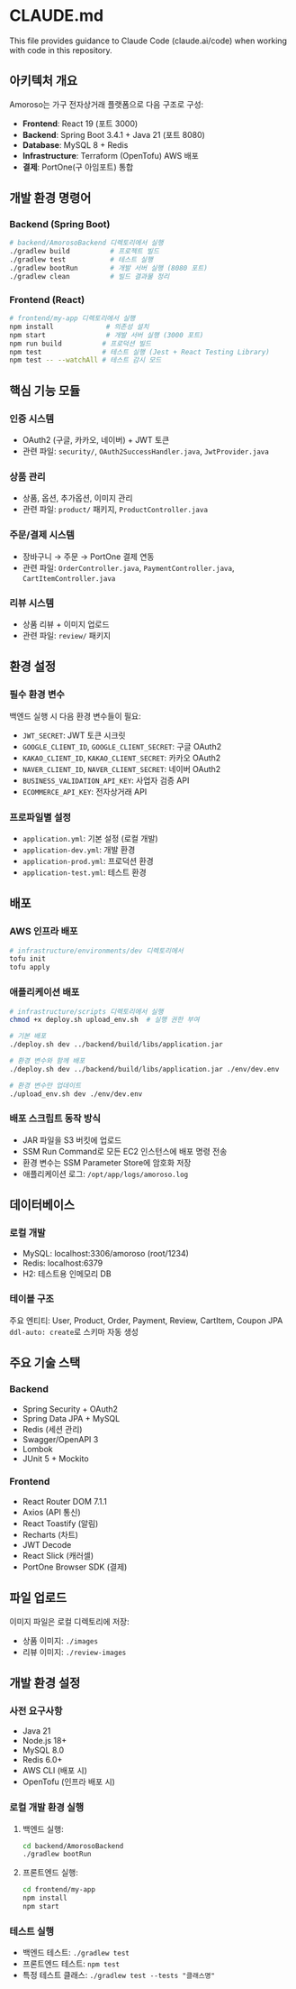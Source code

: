# CLAUDE.md

This file provides guidance to Claude Code (claude.ai/code) when working with code in this repository.

## 아키텍처 개요

Amoroso는 가구 전자상거래 플랫폼으로 다음 구조로 구성:

- **Frontend**: React 19 (포트 3000)
- **Backend**: Spring Boot 3.4.1 + Java 21 (포트 8080)
- **Database**: MySQL 8 + Redis
- **Infrastructure**: Terraform (OpenTofu) AWS 배포
- **결제**: PortOne(구 아임포트) 통합

## 개발 환경 명령어

### Backend (Spring Boot)
```bash
# backend/AmorosoBackend 디렉토리에서 실행
./gradlew build          # 프로젝트 빌드
./gradlew test           # 테스트 실행  
./gradlew bootRun        # 개발 서버 실행 (8080 포트)
./gradlew clean          # 빌드 결과물 정리
```

### Frontend (React)
```bash
# frontend/my-app 디렉토리에서 실행
npm install             # 의존성 설치
npm start               # 개발 서버 실행 (3000 포트)
npm run build          # 프로덕션 빌드
npm test               # 테스트 실행 (Jest + React Testing Library)
npm test -- --watchAll # 테스트 감시 모드
```

## 핵심 기능 모듈

### 인증 시스템
- OAuth2 (구글, 카카오, 네이버) + JWT 토큰
- 관련 파일: `security/`, `OAuth2SuccessHandler.java`, `JwtProvider.java`

### 상품 관리
- 상품, 옵션, 추가옵션, 이미지 관리
- 관련 파일: `product/` 패키지, `ProductController.java`

### 주문/결제 시스템  
- 장바구니 → 주문 → PortOne 결제 연동
- 관련 파일: `OrderController.java`, `PaymentController.java`, `CartItemController.java`

### 리뷰 시스템
- 상품 리뷰 + 이미지 업로드
- 관련 파일: `review/` 패키지

## 환경 설정

### 필수 환경 변수
백엔드 실행 시 다음 환경 변수들이 필요:
- `JWT_SECRET`: JWT 토큰 시크릿
- `GOOGLE_CLIENT_ID`, `GOOGLE_CLIENT_SECRET`: 구글 OAuth2
- `KAKAO_CLIENT_ID`, `KAKAO_CLIENT_SECRET`: 카카오 OAuth2  
- `NAVER_CLIENT_ID`, `NAVER_CLIENT_SECRET`: 네이버 OAuth2
- `BUSINESS_VALIDATION_API_KEY`: 사업자 검증 API
- `ECOMMERCE_API_KEY`: 전자상거래 API

### 프로파일별 설정
- `application.yml`: 기본 설정 (로컬 개발)
- `application-dev.yml`: 개발 환경
- `application-prod.yml`: 프로덕션 환경
- `application-test.yml`: 테스트 환경

## 배포

### AWS 인프라 배포
```bash
# infrastructure/environments/dev 디렉토리에서
tofu init
tofu apply
```

### 애플리케이션 배포
```bash
# infrastructure/scripts 디렉토리에서 실행
chmod +x deploy.sh upload_env.sh  # 실행 권한 부여

# 기본 배포
./deploy.sh dev ../backend/build/libs/application.jar

# 환경 변수와 함께 배포
./deploy.sh dev ../backend/build/libs/application.jar ./env/dev.env

# 환경 변수만 업데이트
./upload_env.sh dev ./env/dev.env
```

### 배포 스크립트 동작 방식
- JAR 파일을 S3 버킷에 업로드
- SSM Run Command로 모든 EC2 인스턴스에 배포 명령 전송
- 환경 변수는 SSM Parameter Store에 암호화 저장
- 애플리케이션 로그: `/opt/app/logs/amoroso.log`

## 데이터베이스

### 로컬 개발
- MySQL: localhost:3306/amoroso (root/1234)
- Redis: localhost:6379
- H2: 테스트용 인메모리 DB

### 테이블 구조
주요 엔티티: User, Product, Order, Payment, Review, CartItem, Coupon
JPA `ddl-auto: create`로 스키마 자동 생성

## 주요 기술 스택

### Backend
- Spring Security + OAuth2
- Spring Data JPA + MySQL
- Redis (세션 관리)
- Swagger/OpenAPI 3
- Lombok
- JUnit 5 + Mockito

### Frontend  
- React Router DOM 7.1.1
- Axios (API 통신)
- React Toastify (알림)
- Recharts (차트)
- JWT Decode
- React Slick (캐러셀)
- PortOne Browser SDK (결제)

## 파일 업로드

이미지 파일은 로컬 디렉토리에 저장:
- 상품 이미지: `./images`
- 리뷰 이미지: `./review-images`

## 개발 환경 설정

### 사전 요구사항
- Java 21
- Node.js 18+
- MySQL 8.0
- Redis 6.0+
- AWS CLI (배포 시)
- OpenTofu (인프라 배포 시)

### 로컬 개발 환경 실행
1. 백엔드 실행:
   ```bash
   cd backend/AmorosoBackend
   ./gradlew bootRun
   ```

2. 프론트엔드 실행:
   ```bash
   cd frontend/my-app
   npm install
   npm start
   ```

### 테스트 실행
- 백엔드 테스트: `./gradlew test`
- 프론트엔드 테스트: `npm test`
- 특정 테스트 클래스: `./gradlew test --tests "클래스명"`